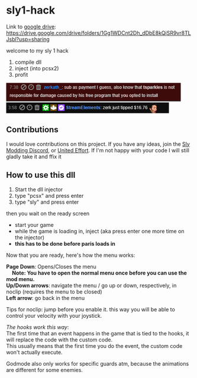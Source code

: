 # sly1-hack

Link to [google drive](https://drive.google.com/drive/folders/1Gg1WDCnt2Dh_dDbE8kQjSR9vr8TLJsbl?usp=sharing): https://drive.google.com/drive/folders/1Gg1WDCnt2Dh_dDbE8kQjSR9vr8TLJsbl?usp=sharing

welcome to my sly 1 hack

1. compile dll
2. inject (into pcsx2)
3. profit

!["Image didn't work dude"](Resources_git/legal.PNG)
!["fuck you"](Resources_git/zerk.PNG)

## Contributions
I would love contributions on this project. If you have any ideas, join the [Sly Modding Discord](https://discord.gg/J7d7UAy), or [United Effort](https://discord.gg/HtREYrf). If I'm not happy with your code I will still gladly take it and ffix it

## How to use this dll

1. Start the dll injector
2. type "pcsx" and press enter
3. type "sly" and press enter

then you wait on the ready screen

* start your game
* while the game is loading in, inject (aka press enter one more time on the injector)
* **this has to be done before paris loads in**

Now that you are ready, here's how the menu works:
 
**Page Down**: Opens/Closes the menu  
&nbsp;&nbsp;&nbsp;&nbsp;**Note: You have to open the normal menu once before you can use the mod menu.**  
**Up/Down arrows**: navigate the menu / go up or down, respectively, in noclip (requires the menu to be closed)  
**Left arrow**: go back in the menu  

Tips for noclip: jump before you enable it. this way you will be able to control your velocity with your joystick.

_The hooks work this way_:  
The first time that an event happens in the game that is tied to the hooks, it will replace the code with the custom code.  
This usually means that the first time you do the event, the custom code won't actually execute.  

Godmode also only works for specific guards atm, because the animations are different for some enemies.
